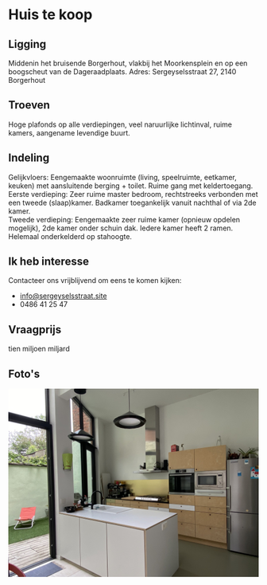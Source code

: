 # Huis te koop


## Ligging

Middenin het bruisende Borgerhout, vlakbij het Moorkensplein en op een boogscheut van de Dageraadplaats.
Adres: Sergeyselsstraat 27, 2140 Borgerhout

## Troeven

Hoge plafonds op alle verdiepingen, veel naruurlijke lichtinval, ruime kamers, aangename levendige buurt. 

## Indeling 

Gelijkvloers:  Eengemaakte woonruimte (living, speelruimte, eetkamer, keuken) met aansluitende berging + toilet. Ruime gang met keldertoegang.  
Eerste verdieping: Zeer ruime master bedroom, rechtstreeks verbonden met een tweede (slaap)kamer.  Badkamer toegankelijk vanuit nachthal of via 2de kamer.  
Tweede verdieping: Eengemaakte zeer ruime kamer (opnieuw opdelen mogelijk), 2de kamer onder schuin dak. Iedere kamer heeft 2 ramen.  
Helemaal onderkelderd op stahoogte.  

## Ik heb interesse

Contacteer ons vrijblijvend om eens te komen kijken:
- info@sergeyselsstraat.site
- 0486 41 25 47

## Vraagprijs

tien miljoen miljard 

## Foto's

![keuken](photos/4_3_Keuken.jpg)


